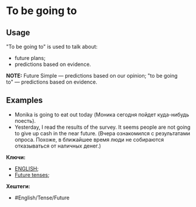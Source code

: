 
# To be going to

## Usage

"To be going to" is used to talk about:
-   future plans;
-   predictions based on evidence.

**NOTE:** Future Simple — predictions based on our opinion; "to be going to" — predictions based on evidence.

## Examples

-   Monika is going to eat out today (Моника сегодня пойдет куда-нибудь поесть).
-   Yesterday, I read the results of the survey. It seems people are not going to give up cash in the near future. (Вчера ознакомился с результатами опроса. Похоже, в ближайшее время люди не собираются отказываться от наличных денег.)

**Ключи:**
- [ENGLISH](ENGLISH);
- [Future tenses](Future-tenses);

**Хештеги:**
- #English/Tense/Future
